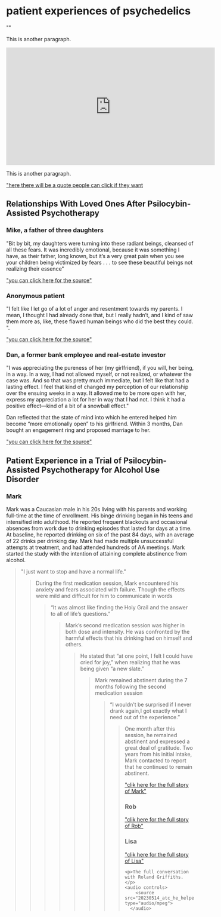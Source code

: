 <html> 
  <head>
    <title>patient experiences on psychedelics</title> 
  </head>
  <body> 
    <h1>patient experiences of psychedelics</h1> 
    <p>""</p>
    <p>This is another paragraph.</p>
    <iframe width="560" height="315" 
    src="https://www.youtube.com/embed/UGN2l-XY_EE?si=PvjXSn17Es676Z1q&amp;start=3847" 
    title="YouTube video player" frameborder="0" allow="accelerometer; 
    autoplay; clipboard-write; encrypted-media; gyroscope; picture-in-picture; 
    web-share" allowfullscreen></iframe>
    <p>This is another paragraph.</p>
    <a href="https://www.youtube.com/watch?v=UGN2l-XY_EE&ab_channel=RealStories">"here there will be a quote people can click if they want</a>
    <h2> Relationships With Loved Ones After Psilocybin-Assisted Psychotherapy</h2>
    <h3>Mike, a father of three daughters</h3>
    <p>"Bit by bit, my daughters were turning into these radiant beings, cleansed of all these fears. It was incredibly emotional, because it was something I have, as their father, long known, but it’s a very great pain when you see your children being victimized by fears . . . to see these beautiful beings not realizing their essence"</p>
    <a href="https://journals.sagepub.com/doi/10.1177/0022167817706884#bibr5-0022167817706884">"you can click here for the source"</a>
    <h3> Anonymous patient</h3>
    <p>"I felt like I let go of a lot of anger and resentment towards my parents. I mean, I thought I had already done that, but I really hadn’t, and I kind of saw them more as, like, these flawed human beings who did the best they could.
".</p>
    <a href="https://journals.sagepub.com/doi/10.1177/0022167817706884#bibr5-0022167817706884">"you can click here for the source"</a>
    <h3> Dan, a former bank employee and real-estate investor</h3>
    <p>"I was appreciating the pureness of her (my girlfriend), if you will, her being, in a way. In a way, I had not allowed myself, or not realized, or whatever the case was. And so that was pretty much immediate, but I felt like that had a lasting effect. I feel that kind of changed my perception of our relationship over the ensuing weeks in a way. It allowed me to be more open with her, express my appreciation a lot for her in way that I had not. I think it had a positive effect—kind of a bit of a snowball effect."</p>
    <p>Dan reflected that the state of mind into which he entered helped him become “more emotionally open” to his girlfriend. Within 3 months, Dan bought an engagement ring and proposed marriage to her.</p>
    <a href="https://journals.sagepub.com/doi/10.1177/0022167817706884#bibr5-0022167817706884">"you can click here for the source"</a>
    <h2>Patient Experience in a Trial of Psilocybin-Assisted Psychotherapy for Alcohol Use Disorder</h2>
    <h3>Mark</h3>
    <p>Mark was a Caucasian male in his 20s living with his parents and working full-time at the time of enrollment. His binge drinking began in his teens and intensified into adulthood. He reported frequent blackouts and occasional absences from work due to drinking episodes that lasted for days at a time. At baseline, he reported drinking on six of the past 84 days, with an average of 22 drinks per drinking day. Mark had made multiple unsuccessful attempts at treatment, and had attended hundreds of AA meetings. Mark started the study with the intention of attaining complete abstinence from alcohol.</p>
    <blockquote>	"I just want to stop and have a normal life." <blockquote>	
    <p>During the first medication session, Mark encountered his anxiety and fears associated with failure. Though the effects were mild and difficult for him to communicate in words</p>
    <blockquote>	“It was almost like finding the Holy Grail and the answer to all of life’s questions.”<blockquote>	
    <p>Mark’s second medication session was higher in both dose and intensity. He was confronted by the harmful effects that his drinking had on himself and others.</p>
    <blockquote>	He stated that “at one point, I felt I could have cried for joy,” when realizing that he was being given “a new slate.”<blockquote>	
    <p>Mark remained abstinent during the 7 months following the second medication session</p>
    <blockquote>“I wouldn’t be surprised if I never drank again,I got exactly what I need out of the experience.”<blockquote>	
    <p>One month after this session, he remained abstinent and expressed a great deal of gratitude. Two years from his initial intake, Mark contacted to report that he continued to remain abstinent.</p>
    <a href="https://www.ncbi.nlm.nih.gov/pmc/articles/PMC5826237/">"clik here for the full story of Mark"</a>
    <h3>Rob</h3>
    <a href="https://www.ncbi.nlm.nih.gov/pmc/articles/PMC5826237/">"clik here for the full story of Rob"</a>
    <h3>Lisa</h3>
    <p></p>
    <a href="https://www.ncbi.nlm.nih.gov/pmc/articles/PMC5826237/">"clik here for the full story of Lisa"</a>
    
    <p>The full conversation with Roland Griffiths.</p>
    <audio controls>
        <source src="20230514_atc_he_helped_cancer_patients_find_peace_through_psychedelics_then_came_his_diagnosis.mp3" type="audio/mpeg">
      </audio>
</body>
</html>

